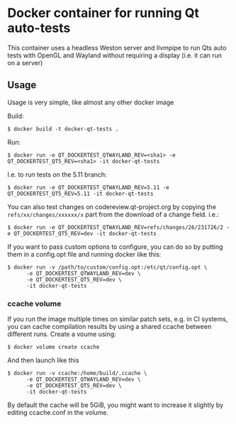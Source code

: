 # Docker container for running Qt auto-tests

This container uses a headless Weston server and llvmpipe to run Qts auto tests
with OpenGL and Wayland without requiring a display (i.e. it can run on a
server)

## Usage

Usage is very simple, like almost any other docker image

Build:

    $ docker build -t docker-qt-tests .

Run:

    $ docker run -e QT_DOCKERTEST_QTWAYLAND_REV=<sha1> -e QT_DOCKERTEST_QT5_REV=<sha1> -it docker-qt-tests

I.e. to run tests on the 5.11 branch:

    $ docker run -e QT_DOCKERTEST_QTWAYLAND_REV=5.11 -e QT_DOCKERTEST_QT5_REV=5.11 -it docker-qt-tests

You can also test changes on codereview.qt-project.org by copying the `refs/xx/changes/xxxxxx/x` part from the download of a change field. i.e.:

    $ docker run -e QT_DOCKERTEST_QTWAYLAND_REV=refs/changes/26/231726/2 -e QT_DOCKERTEST_QT5_REV=dev -it docker-qt-tests

If you want to pass custom options to configure, you can do so by putting them
in a config.opt file and running docker like this:

    $ docker run -v /path/to/custom/config.opt:/etc/qt/config.opt \
          -e QT_DOCKERTEST_QTWAYLAND_REV=dev \
          -e QT_DOCKERTEST_QT5_REV=dev \
          -it docker-qt-tests

### ccache volume

If you run the image multiple times on similar patch sets, e.g. in CI systems,
you can cache compilation results by using a shared ccache between different
runs. Create a voume using:

    $ docker volume create ccache

And then launch like this

    $ docker run -v ccache:/home/build/.ccache \
          -e QT_DOCKERTEST_QTWAYLAND_REV=dev \
          -e QT_DOCKERTEST_QT5_REV=dev \
          -it docker-qt-tests

By default the cache will be 5GiB, you might want to increase it slightly by
editing ccache.conf in the volume.
